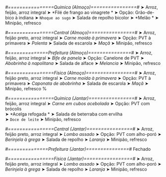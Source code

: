 
*#================Química (Almoço)================#*
➤ Arroz, feijão, arroz integral
➤ *Filé de frango ao vinagrete *
➤ Opção: Grão-de-bico à indiana 
➤ `Nhoque ao sugo`
➤ Salada de repolho bicolor
➤ *Melão *
➤ Minipão, refresco

*#================Central (Almoço)================#*
➤ Arroz, feijão preto, arroz integral
➤ *Carne moída à primavera*
➤ Opção: PVT à primavera
➤ *Polenta*
➤ Salada de escarola
➤ *Maçã*
➤ Minipão, refresco

*#==============Prefeitura (Almoço)===============#*
➤ Arroz, feijão, arroz integral
➤ *Bife de panela*
➤ Opção: Canelone de PVT
➤ *Abobrinha à napolitana*
➤ Salada de alface
➤ *Melancia*
➤ Minipão, refresco

*#================Física (Almoço)=================#*
➤ Arroz, feijão preto, arroz integral
➤ *Carne moída à primavera*
➤ Opção: PVT à primavera
➤ *Caponata de abobrinha*
➤ Salada de escarola
➤ *Maçã*
➤ Minipão, refresco
%

*#================Química (Jantar)================#*
➤ Arroz, feijão, arroz integral
➤ *Carne em cubos acebolada*
➤ Opção: PVT com brócolis   
➤ *Acelga refogada *
➤ Salada de beterraba com ervilha   
➤ `Doce de leite`
➤ Minipão, refresco

*#================Central (Jantar)================#*
➤ Arroz, feijão preto, arroz integral
➤ *Lombo assado*
➤ Opção: PVT com alho-poró
➤ *Berinjela à grega*
➤ Salada de repolho
➤ *Laranja*
➤ Minipão, refresco

*#==============Prefeitura (Jantar)===============#*
Fechado

*#================Física (Jantar)=================#*
➤ Arroz, feijão preto, arroz integral
➤ *Lombo assado*
➤ Opção: PVT com alho-poró
➤ *Berinjela à grega*
➤ Salada de repolho
➤ *Laranja*
➤ Minipão, refresco

